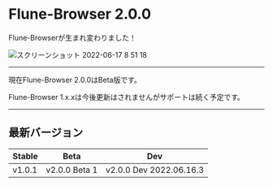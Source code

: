 # Flune-Browser 2.0.0
Flune-Browserが生まれ変わりました！

![スクリーンショット 2022-06-17 8 51 18](https://user-images.githubusercontent.com/84224913/174196313-98b7b385-f062-444a-9b4c-f5e4266d41ce.png)


---

現在Flune-Browser 2.0.0はBeta版です。

Flune-Browser 1.x.xは今後更新はされませんがサポートは続く予定です。

---

## 最新バージョン
|Stable|     Beta    |          Dev          |
|------|-------------|-----------------------|
|v1.0.1|v2.0.0 Beta 1|v2.0.0 Dev 2022.06.16.3|
